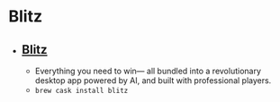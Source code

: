 # Blitz
- [Blitz](https://blitz.gg/)
  - 
  - Everything you need to win— all bundled into a revolutionary desktop app powered by AI, and built with professional players.
  - `brew cask install blitz`
